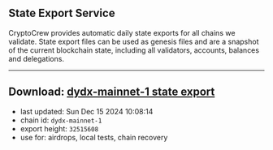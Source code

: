 ## State Export Service
CryptoCrew provides automatic daily state exports for all chains we validate. State export files can be used as genesis files and are a snapshot of the current blockchain state, including all validators, accounts, balances and delegations.

---
**Download: [dydx-mainnet-1 state export](https://dl-tyo.ccvalidators.com/SERVICE/dydx/dydx-mainnet-1_export_32515608.json)**
---

- last updated: Sun Dec 15 2024 10:08:14
- chain id: `dydx-mainnet-1`
- export height: `32515608`
- use for: airdrops, local tests, chain recovery
